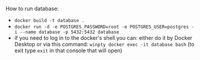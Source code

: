How to run database:
* `docker build -t database .`
* `docker run -d -e POSTGRES_PASSWORD=root -e POSTGRES_USER=postgres -i --name database -p 5432:5432 database`
* if you need to log in to the docker's shell you can: either do it by Docker Desktop or
  via this command: `winpty docker exec -it database bash` (to exit type `exit` in that console 
  that will open)